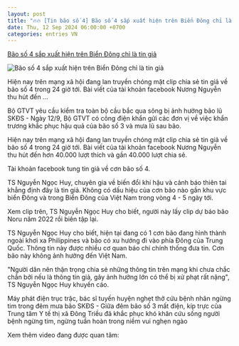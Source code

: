 ```yaml
---
layout: post
title: "🔥🔥 [Tin bão số 4] Bão số 4 sắp xuất hiện trên Biển Đông chỉ là tin giả"
date: Thu, 12 Sep 2024 06:00:00 +0700
categories: entries VN
---
```

[Bão số 4 sắp xuất hiện trên Biển Đông chỉ là tin giả](https://suckhoedoisong.vn/bao-so-4-sap-xuat-hien-tren-bien-dong-chi-la-tin-gia-169240912150310656.htm)

![Bão số 4 sắp xuất hiện trên Biển Đông chỉ là tin giả](https://suckhoedoisong.qltns.mediacdn.vn/zoom/600_315/324455921873985536/2024/9/12/bao-tren-bien-dong-la-tin-gia-17261280648901971456540-0-0-410-656-crop-17261280686951550747979.jpg)

Hiện nay trên mạng xã hội đang lan truyền chóng mặt clip chia sẻ tin giả về bão số 4 trong 24 giờ tới. Bài viết của tài khoản facebook Nương Nguyễn thu hút đến ...

Bộ GTVT yêu cầu kiểm tra toàn bộ cầu bắc qua sông bị ảnh hưởng bão lũ SKĐS - Ngày 12/9, Bộ GTVT có công điện khẩn gửi các đơn vị về việc khẩn trương khắc phục hậu quả của bão số 3 và mưa lũ sau bão.

Hiện nay trên mạng xã hội đang lan truyền chóng mặt clip chia sẻ tin giả về bão số 4 trong 24 giờ tới. Bài viết của tài khoản facebook Nương Nguyễn thu hút đến hơn 40.000 lượt thích và gần 40.000 lượt chia sẻ.

Tài khoản facebook tung tin giả về cơn bão số 4.

TS Nguyễn Ngọc Huy, chuyên gia về biến đổi khí hậu và cảnh báo thiên tai khẳng định đây là tin giả. Không có dấu hiệu của cơn bão nào gần khu vực biển Đông và trong Biển Đông của Việt Nam trong vòng 4 - 5 ngày tới.

Xem clip trên, TS Nguyễn Ngọc Huy cho biết, người này lấy clip dự báo bão Noru năm 2022 rồi biên tập lại.

TS Nguyễn Ngọc Huy cho biết, hiện tại đang có 1 cơn bão đang hình thành ngoài khơi xa Philippines và bão có xu hướng đi vào phía Đông của Trung Quốc. Thông tin này được nhiều cơ quan báo chí chính thống đưa tin. Cơn bão này không ảnh hưởng đến Việt Nam.

"Người dân nên thận trọng chia sẻ những thông tin trên mạng khi chưa chắc chắn bởi nếu là thông tin giả, gây ảnh hưởng lớn có thể bị xử phạt rất nặng", TS Nguyễn Ngọc Huy khuyến cáo.

Máy phát điện trục trặc, bác sĩ tuyến huyện nghẹt thở cứu bệnh nhân ngừng tim trong đêm mưa bão SKĐS - Giữa đêm bão số 3 mất điện, kíp trực của Trung tâm Y tế thị xã Đông Triều đã khắc phục khó khăn cứu sống người bệnh ngừng tim, ngừng tuần hoàn trong niềm vui nghẹn ngào

Xem thêm video đang được quan tâm:

